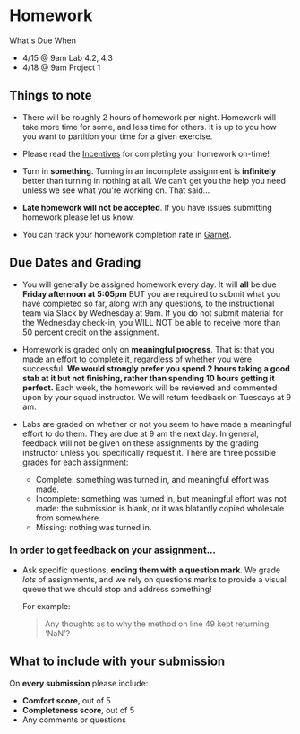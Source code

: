 # Homework

What's Due When
- 4/15 @ 9am Lab 4.2, 4.3
- 4/18 @ 9am Project 1


## Things to note

- There will be roughly 2 hours of homework per night. Homework will take more time for some, and less time for others. It is up to you how you want to partition your time for a given exercise.

- Please read the [Incentives](incentives.md) for completing your homework on-time!

- Turn in **something**. Turning in an incomplete assignment is **infinitely** better than turning in nothing at all. We can't get you the help you need unless we see what you're working on. That said...

- **Late homework will not be accepted**. If you have issues submitting homework please let us know.

- You can track your homework completion rate in [Garnet](https://garnet.wdidc.org/).

## Due Dates and Grading

- You will generally be assigned homework every day. It will **all** be due **Friday afternoon at 5:05pm** BUT you are required to submit what you have completed so far, along with any questions, to the instructional team via Slack by Wednesday at 9am. If you do not submit material for the Wednesday check-in, you WILL NOT be able to receive more than
50 percent credit on the assignment.


- Homework is graded only on **meaningful progress**. That is: that you made an effort to complete it, regardless of whether you were successful. **We would strongly prefer you spend 2 hours taking a good stab at it but not finishing, rather than spending 10 hours getting it perfect.** Each week, the homework will be reviewed and commented upon by your squad instructor. We will return feedback on Tuesdays at 9 am.

- Labs are graded on whether or not you seem to have made a meaningful effort to do them. They are due at 9 am the next day. In general, feedback will not be given on these assignments by the grading instructor unless you specifically request it.  There are three possible grades for each assignment:
  - Complete: something was turned in, and meaningful effort was made.
  - Incomplete: something was turned in, but meaningful effort was not made: the submission is blank, or it was blatantly copied wholesale from somewhere.
  - Missing: nothing was turned in.

### In order to get feedback on your assignment...

- Ask specific questions, **ending them with a question mark**. We grade *lots* of assignments, and we rely on questions marks to provide a visual queue that we should stop and address something!

  For example:

  > Any thoughts as to why the method on line 49 kept returning 'NaN'?

## What to include with your submission

On **every submission** please include:
- **Comfort score**, out of 5
- **Completeness score**, out of 5
- Any comments or questions
